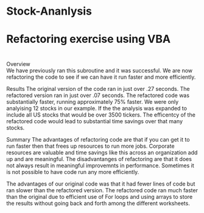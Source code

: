 # Stock-Ananlysis
# Refactoring exercise using VBA  
#
Overview  
   We have previously ran this subroutine and it was successful. We are now refactoring the code to see if we can have it run faster and more efficiently.
   
 Results
   The original version of the code ran in just over .27 seconds. The refactored version ran in just over .07 seconds. The refactored code was substantially
   faster, running approximately 75% faster. We were only analyising 12 stocks in our example. If the the analysis was expanded to include all US stocks that
   would be over 3500 tickers. The efficentcy of the refactored code would lead to substantial time savings over that many stocks.
   
Summary
   The advantages of refactoring code are that if you can get it to run faster then that frees up resources to run more jobs. Corporate resources are valuable
   and time savings like this across an organization add up and are meaningful.
   The disadvantanges of refactoring are that it does not always result in meaningful improvemnts in performance. Sometimes it is not possible to have code run
   any more efficiently.
 
   The advantages of our original code was that it had fewer lines of code but ran slower than the refactored version. The refactored code ran much faster than 
   the original due to efficient use of For loops and using arrays to store the results without going back and forth among the different worksheets.
